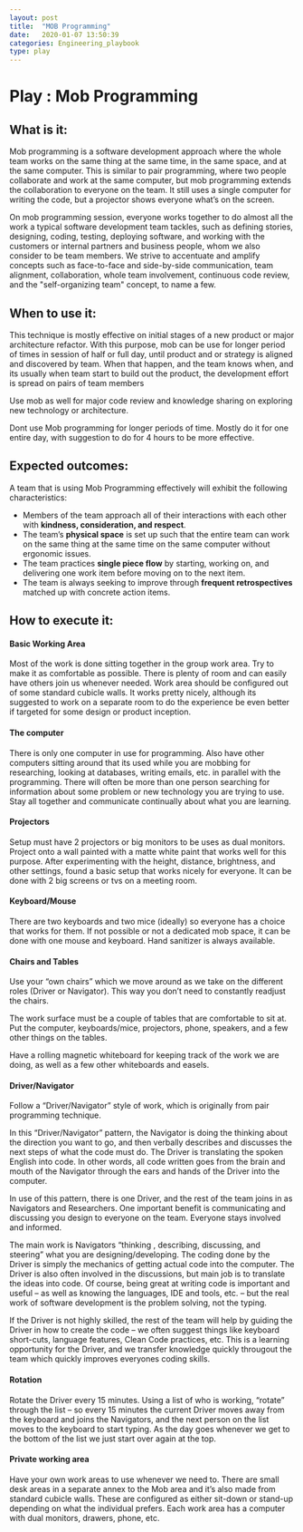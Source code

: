```yaml
---
layout: post
title:  "MOB Programming"
date:   2020-01-07 13:50:39
categories: Engineering_playbook
type: play
---
```


# Play : Mob Programming

## What is it:
Mob programming is a software development approach where the whole team works on the same thing at the same time, in the same space, and at the same computer. This is similar to pair programming, where two people collaborate and work at the same computer, but mob programming extends the collaboration to everyone on the team. It still uses a single computer for writing the code, but a projector shows everyone what’s on the screen.

On mob programming session, everyone works together to do almost all the work a typical software development team tackles, such as defining stories, designing, coding, testing, deploying software, and working with the customers or internal partners and business people, whom we also consider to be team members. We strive to accentuate and amplify concepts such as face-to-face and side-by-side communication, team alignment, collaboration, whole team involvement, continuous code review, and the "self-organizing team" concept, to name a few.

## When to use it:
This technique is mostly effective on initial stages of a new product or major architecture refactor. With this purpose, mob can be use for longer period of times in session  of half or full day, until product and or strategy is aligned and discovered by team. When that happen, and the team knows when, and its usually when team start to build out the product, the development effort is spread on pairs of team members

Use mob as well for major code review and knowledge sharing on exploring new technology or architecture.

Dont use Mob programming for longer periods of time. Mostly do it for one entire day, with suggestion to do for 4 hours to be more effective.


## Expected outcomes:
A team that is using Mob Programming effectively will exhibit the following characteristics:

* Members of the team approach all of their interactions with each other with **kindness, consideration, and respect**.
* The team’s **physical space** is set up such that the entire team can work on the same thing at the same time on the same computer without ergonomic issues.
* The team practices **single piece flow** by starting, working on, and delivering one work item before moving on to the next item.
* The team is always seeking to improve through **frequent retrospectives** matched up with concrete action items.

## How to execute it:

#### Basic Working Area

Most of the work is done sitting together in the group work area. Try to make it as comfortable as possible. There is plenty of room and can easily have others join us whenever needed.
Work area should be configured out of some standard cubicle walls. It works pretty nicely, although its suggested to work on a separate room to do the experience be even better if targeted for some design or product inception.

#### The computer

There is only one computer in use for programming. Also have other computers sitting around that its used while you are mobbing for researching, looking at databases, writing emails, etc. in parallel with the programming. There will often be more than one person searching for information about some problem or new technology you are trying to use. Stay all together and communicate continually about what you are learning.

#### Projectors

Setup must have 2 projectors or big monitors to be uses as dual monitors. Project onto a wall painted with a matte white paint that works well for this purpose. After experimenting with the height, distance, brightness, and other settings, found a basic setup that works nicely for everyone. 
It can be done with 2 big screens or tvs on a meeting room.

#### Keyboard/Mouse
There are two keyboards and two mice (ideally) so everyone has a choice that works for them. If not possible or not a dedicated mob space, it can be done with one mouse and keyboard. Hand sanitizer is always available.

#### Chairs and Tables
Use your “own chairs” which we move around as we take on the different roles (Driver or Navigator). This way you don’t need to constantly readjust the chairs.

The work surface must be a couple of tables that are comfortable to sit at. Put the computer, keyboards/mice, projectors, phone, speakers, and a few other things on the tables.

Have a rolling magnetic whiteboard for keeping track of the work we are doing, as well as a few other whiteboards and easels.

#### Driver/Navigator
Follow a “Driver/Navigator” style of work, which is originally from pair programming technique.

In this “Driver/Navigator” pattern, the Navigator is doing the thinking about the direction you want to go, and then verbally describes and discusses the next steps of what the code must do. The Driver is translating the spoken English into code. In other words, all code written goes from the brain and mouth of the Navigator through the ears and hands of the Driver into the computer. 

In use of this pattern, there is one Driver, and the rest of the team joins in as Navigators and Researchers. One important benefit is communicating and discussing you design to everyone on the team. Everyone stays involved and informed.

The main work is Navigators “thinking , describing, discussing, and steering” what you are designing/developing. The coding done by the Driver is simply the mechanics of getting actual code into the computer. The Driver is also often involved in the discussions, but main job is to translate the ideas into code. Of course, being great at writing code is important and useful – as well as knowing the languages, IDE and tools, etc. – but the real work of software development is the problem solving, not the typing.

If the Driver is not highly skilled, the rest of the team will help by guiding the Driver in how to create the code – we often suggest things like keyboard short-cuts, language features, Clean Code practices, etc.  This is a learning opportunity for the Driver, and we transfer knowledge quickly througout the team which quickly improves everyones coding skills.

#### Rotation
Rotate the Driver every 15 minutes. Using a list of who is working, “rotate” through the list – so every 15 minutes the current Driver moves away from the keyboard and joins the Navigators, and the next person on the list moves to the keyboard to start typing. As the day goes whenever we get to the bottom of the list we just start over again at the top.

#### Private working area
Have your own work areas to use whenever we need to. There are small desk areas in a separate annex to the Mob area and it’s also made from standard cubicle walls. These are configured as either sit-down or stand-up depending on what the individual prefers.  Each work area has a computer with dual monitors, drawers, phone, etc.
